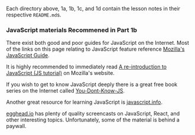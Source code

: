 Each directory above, 1a, 1b, 1c, and 1d contain the lesson notes in their respective `README.md`s.

### JavaScript materials Recommened in Part 1b

There exist both good and poor guides for JavaScript on the Internet. Most of the links on this page relating to JavaScript feature reference [Mozilla's JavaScript Guide](https://developer.mozilla.org/en-US/docs/Web/JavaScript).

It is highly recommended to immediately read [A re-introduction to JavaScript (JS tutorial)](https://developer.mozilla.org/en-US/docs/Web/JavaScript/A_re-introduction_to_JavaScript) on Mozilla's website.

If you wish to get to know JavaScript deeply there is a great free book series on the Internet called [You-Dont-Know-JS](https://github.com/getify/You-Dont-Know-JS).

Another great resource for learning JavaScript is [javascript.info](https://javascript.info/).

[egghead.io](https://egghead.io/) has plenty of quality screencasts on JavaScript, React, and other interesting topics. Unfortunately, some of the material is behind a paywall.

